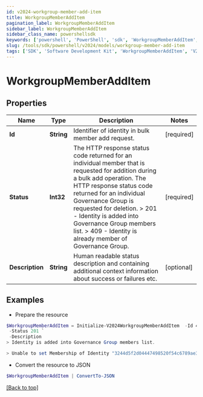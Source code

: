 ```yaml
---
id: v2024-workgroup-member-add-item
title: WorkgroupMemberAddItem
pagination_label: WorkgroupMemberAddItem
sidebar_label: WorkgroupMemberAddItem
sidebar_class_name: powershellsdk
keywords: ['powershell', 'PowerShell', 'sdk', 'WorkgroupMemberAddItem', 'V2024WorkgroupMemberAddItem'] 
slug: /tools/sdk/powershell/v2024/models/workgroup-member-add-item
tags: ['SDK', 'Software Development Kit', 'WorkgroupMemberAddItem', 'V2024WorkgroupMemberAddItem']
---
```



# WorkgroupMemberAddItem

## Properties

Name | Type | Description | Notes
------------ | ------------- | ------------- | -------------
**Id** | **String** | Identifier of identity in bulk member add request. | [required]
**Status** | **Int32** |  The HTTP response status code returned for an individual member that is requested for addition during a bulk add operation. The HTTP response status code returned for an individual Governance Group is requested for deletion.  > 201   - Identity is added into Governance Group members list.  > 409   - Identity is already member of  Governance Group.  | [required]
**Description** | **String** | Human readable status description and containing additional context information about success or failures etc.  | [optional] 

## Examples

- Prepare the resource
```powershell
$WorkgroupMemberAddItem = Initialize-V2024WorkgroupMemberAddItem  -Id 464ae7bf791e49fdb74606a2e4a89635 `
 -Status 201 `
 -Description 
> Identity is added into Governance Group members list.

> Unable to set Membership of Identity "3244d5f2d04447498520f54c6789ae33" to Governance Group "f80bba83-98c4-4ec2-81c8-373c00e9663b"; the relationship already exists.

```

- Convert the resource to JSON
```powershell
$WorkgroupMemberAddItem | ConvertTo-JSON
```


[[Back to top]](#) 

